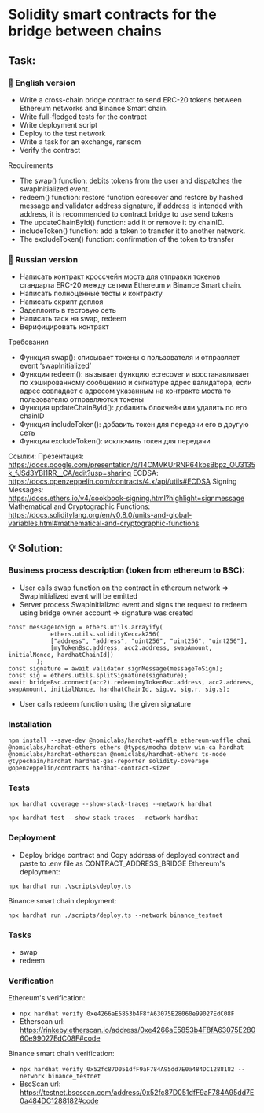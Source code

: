 # Solidity smart contracts for the bridge between chains

## Task:

### 📝 English version
- Write a cross-chain bridge contract to send ERC-20 tokens between Ethereum networks and Binance Smart chain.
- Write full-fledged tests for the contract
- Write deployment script
- Deploy to the test network
- Write a task for an exchange, ransom
- Verify the contract

Requirements
- The swap() function: debits tokens from the user and dispatches the swapInitialized event.
- redeem() function: restore function ecrecover and restore by hashed message and validator address signature, if address is intended with address, it is recommended to contract bridge to use send tokens
- The updateChainById() function: add it or remove it by chainID.
- includeToken() function: add a token to transfer it to another network.
- The excludeToken() function: confirmation of the token to transfer

### 📝 Russian version
- Написать контракт кроссчейн моста для отправки токенов стандарта ERC-20 между сетями Ethereum и Binance Smart chain.
- Написать полноценные тесты к контракту
- Написать скрипт деплоя
- Задеплоить в тестовую сеть
- Написать таск на swap, redeem
- Верифицировать контракт

Требования
- Функция swap(): списывает токены с пользователя и отправляет event ‘swapInitialized’
- Функция redeem(): вызывает функцию ecrecover и восстанавливает по хэшированному сообщению и сигнатуре адрес валидатора, если адрес совпадает с адресом указанным на контракте моста то пользователю отправляются токены
- Функция updateChainById(): добавить блокчейн или удалить по его chainID
- Функция includeToken(): добавить токен для передачи его в другую сеть
- Функция excludeToken(): исключить токен для передачи

Ссылки:
Презентация: https://docs.google.com/presentation/d/14CMVKUrRNP64kbsBbpz_OU3135k_fJSd3YBI1RR__CA/edit?usp=sharing
ECDSA:
https://docs.openzeppelin.com/contracts/4.x/api/utils#ECDSA
Signing Messages:   
https://docs.ethers.io/v4/cookbook-signing.html?highlight=signmessage
Mathematical and Cryptographic Functions:
https://docs.soliditylang.org/en/v0.8.0/units-and-global-variables.html#mathematical-and-cryptographic-functions

## 💡 Solution:

### Business process description (token from ethereum to BSC):
- User calls swap function on the contract in ethereum network => SwapInitialized event will be emitted
- Server process SwapInitialized event and signs the request to redeem using bridge owner account => signature was created
```shell
const messageToSign = ethers.utils.arrayify(
            ethers.utils.solidityKeccak256(
            ["address", "address", "uint256", "uint256", "uint256"],
            [myTokenBsc.address, acc2.address, swapAmount, initialNonce, hardhatChainId])
        );
const signature = await validator.signMessage(messageToSign);
const sig = ethers.utils.splitSignature(signature);
await bridgeBsc.connect(acc2).redeem(myTokenBsc.address, acc2.address, swapAmount, initialNonce, hardhatChainId, sig.v, sig.r, sig.s);
```
- User calls redeem function using the given signature


### Installation
```shell
npm install --save-dev @nomiclabs/hardhat-waffle ethereum-waffle chai @nomiclabs/hardhat-ethers ethers @types/mocha dotenv win-ca hardhat @nomiclabs/hardhat-etherscan @nomiclabs/hardhat-ethers ts-node @typechain/hardhat hardhat-gas-reporter solidity-coverage @openzeppelin/contracts hardhat-contract-sizer
```

### Tests
```shell
npx hardhat coverage --show-stack-traces --network hardhat
```
```shell
npx hardhat test --show-stack-traces --network hardhat
```

### Deployment 
- Deploy bridge contract and Copy address of deployed contract and paste to .env file as CONTRACT_ADDRESS_BRIDGE
Ethereum's deployment:
```shell
npx hardhat run .\scripts\deploy.ts
```

Binance smart chain deployment:
```shell
npx hardhat run ./scripts/deploy.ts --network binance_testnet
```

### Tasks
- swap
- redeem

### Verification
Ethereum's verification:
- ```npx hardhat verify 0xe4266aE5853b4F8fA63075E28060e99027EdC08F```
- Etherscan url: https://rinkeby.etherscan.io/address/0xe4266aE5853b4F8fA63075E28060e99027EdC08F#code

Binance smart chain verification:
- ```npx hardhat verify 0x52fc87D051dfF9aF784A95dd7E0a484DC1288182 --network binance_testnet```
- BscScan url: https://testnet.bscscan.com/address/0x52fc87D051dfF9aF784A95dd7E0a484DC1288182#code

